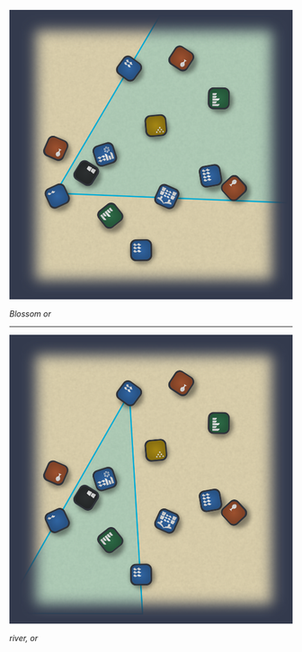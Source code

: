 ![First Bend|70](/content/media/world/oracle/methodstep2.png)

_Blossom or_

---

![Second Bend|70](/content/media/world/oracle/secondbend.png)

_river, or_


